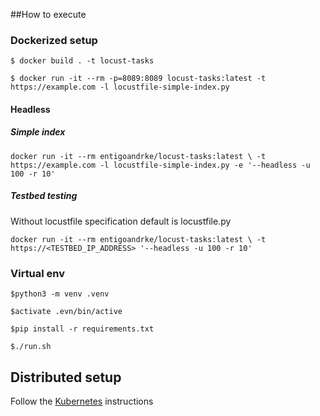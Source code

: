 ##How to execute

### Dockerized setup
`$ docker build . -t locust-tasks`

`$ docker run -it --rm -p=8089:8089 locust-tasks:latest -t https://example.com -l locustfile-simple-index.py`

#### Headless 

##### Simple index

`docker run -it --rm entigoandrke/locust-tasks:latest \
  -t https://example.com -l locustfile-simple-index.py -e '--headless -u 100 -r 10'`


##### Testbed testing
Without locustfile specification default is locustfile.py

`docker run -it --rm entigoandrke/locust-tasks:latest \
  -t https://<TESTBED_IP_ADDRESS> '--headless -u 100 -r 10'`


### Virtual env

`$python3 -m venv .venv`

`$activate .evn/bin/active`

`$pip install -r requirements.txt`

`$./run.sh`

## Distributed setup

Follow the [Kubernetes](./kubernetes) instructions
